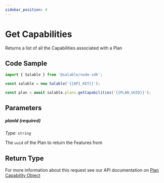 ```yaml
---
sidebar_position: 4
---
```


# Get Capabilities

Returns a list of all the Capabilities associated with a Plan

## Code Sample

```typescript
import { Salable } from '@salable/node-sdk';

const salable = new Salable('{{API_KEY}}');

const plan = await salable.plans.getCapabilities('{{PLAN_UUID}}');
```

## Parameters

##### planId (_required_)

_Type:_ `string`

The `uuid` of the Plan to return the Features from

## Return Type

For more information about this request see our API documentation on [Plan Capability Object](https://docs.salable.app/api#tag/Plans/operation/getPlanCapabilities)
